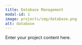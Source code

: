 ```yaml
---
title: Database Management
modal-id: 1
image: projects/img/database.png
alt: database
---
```

Enter your project content here.
